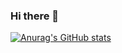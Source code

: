 ### Hi there 👋

[![Anurag's GitHub stats](https://github-readme-stats.vercel.app/api?username=jackboxx)](https://github.com/anuraghazra/github-readme-stats)
